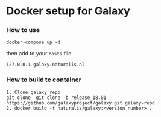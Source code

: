 # Docker setup for Galaxy

### How to use
```
docker-compose up -d
```
then add to your `hosts` file
```
127.0.0.1 galaxy.naturalis.nl
```

### How to build te container

```
1. Clone galaxy repo
git clone  git clone -b release_18.01 https://github.com/galaxyproject/galaxy.git galaxy-repo
2. docker build -t naturalis/galaxy:<version number> .
```


